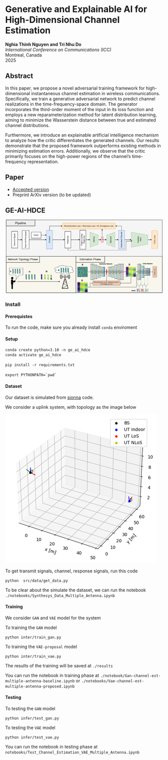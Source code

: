 # Generative and Explainable AI for High-Dimensional Channel Estimation
**Nghia Thinh Nguyen and Tri Nhu Do**  
_International Conference on Communications (ICC)_  
Montreal, Canada  
2025  

## Abstract
In this paper, we propose a novel adversarial training framework for high-dimensional instantaneous channel estimation in wireless communications. Specifically, we train a generative adversarial network to predict channel realizations in the time-frequency-space domain. The generator incorporates the third-order moment of the input in its loss function and employs a new reparameterization method for latent distribution learning, aiming to minimize the Wasserstein distance between true and estimated channel distributions.

Furthermore, we introduce an explainable artificial intelligence mechanism to analyze how the critic differentiates the generated channels. Our results demonstrate that the proposed framework outperforms existing methods in minimizing estimation errors. Additionally, we observe that the critic primarily focuses on the high-power regions of the channel’s time-frequency representation.

## Paper
- [Accepted version](./Nguyen_Do_ICC_2025_accepted_version.pdf)
- Preprint ArXiv version (to be updated)

## GE-AI-HDCE

![image](./images/full_pipeline.png)


### Install 
#### Prerequistes
To run the code, make sure you already install `conda` enviroment
#### Setup
```
conda create python=3.10 -n ge_ai_hdce 
conda activate ge_ai_hdce

pip install -r requirements.txt

export PYTHONPATH=`pwd`
```

#### Dataset

Our dataset is simulated from [sionna](https://nvlabs.github.io/sionna/index.html) code.

We consider a uplink system, with topology as the image below

![image](./images/topology.png)

To get transmit signals, channel, response signals, run this code
```
python  src/data/get_data.py
```

To be clear about the simulate the dataset, we can run the notebook `./notebooks/Synthesys_Data_Multiple_Antenna.ipynb`



#### Training 

We consider `GAN` and `VAE` model for the system

To training the `GAN` model
```
python inter/train_gan.py
```
To training the `VAE-proposal` model
```
python inter/train_vae.py
``` 
The results of the training will be saved at `./results`

You can run the notebook in training phase at `./notebook/Gan-channel-est-multiple-antenna-baseline.ipynb` or `./notebooks/Vae-channel-est-multiple-antenna-proposed.ipynb`

#### Testing

To testing the `GAN` model
```
python infer/test_gan.py
```

To testing the `VAE` model
```
python infer/test_vae.py
```

You can run the notebook in testing phase at `notebooks/Test_Channel_Estimation_VAE_Multiple_Antenna.ipynb`







